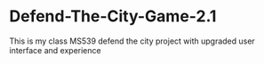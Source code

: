 # Defend-The-City-Game-2.1
This is my class MS539 defend the city project with upgraded user interface and experience
